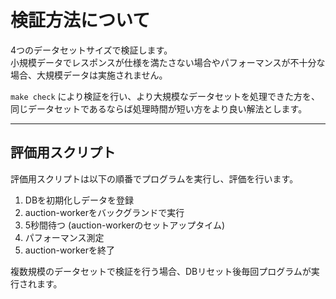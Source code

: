# 検証方法について

4つのデータセットサイズで検証します。  
小規模データでレスポンスが仕様を満たさない場合やパフォーマンスが不十分な場合、大規模データは実施されません。

`make check` により検証を行い、より大規模なデータセットを処理できた方を、同じデータセットであるならば処理時間が短い方をより良い解法とします。

---

## 評価用スクリプト
評価用スクリプトは以下の順番でプログラムを実行し、評価を行います。
1. DBを初期化しデータを登録
1. auction-workerをバックグランドで実行
1. 5秒間待つ (auction-workerのセットアップタイム)
1. パフォーマンス測定
1. auction-workerを終了

複数規模のデータセットで検証を行う場合、DBリセット後毎回プログラムが実行されます。
